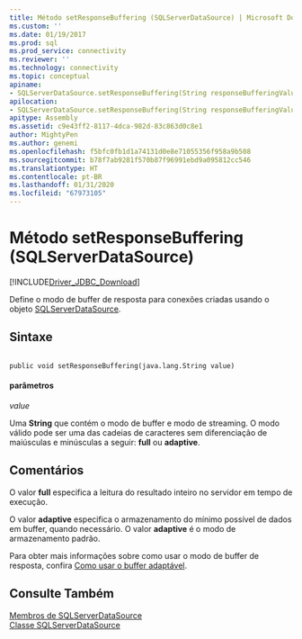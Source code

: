 ```yaml
---
title: Método setResponseBuffering (SQLServerDataSource) | Microsoft Docs
ms.custom: ''
ms.date: 01/19/2017
ms.prod: sql
ms.prod_service: connectivity
ms.reviewer: ''
ms.technology: connectivity
ms.topic: conceptual
apiname:
- SQLServerDataSource.setResponseBuffering(String responseBufferingValue)
apilocation:
- SQLServerDataSource.setResponseBuffering(String responseBufferingValue)
apitype: Assembly
ms.assetid: c9e43ff2-8117-4dca-982d-83c863d0c8e1
author: MightyPen
ms.author: genemi
ms.openlocfilehash: f5bfc0fb1d1a74131d0e8e71055356f958a9b508
ms.sourcegitcommit: b78f7ab9281f570b87f96991ebd9a095812cc546
ms.translationtype: HT
ms.contentlocale: pt-BR
ms.lasthandoff: 01/31/2020
ms.locfileid: "67973105"
---
```

# <a name="setresponsebuffering-method-sqlserverdatasource"></a>Método setResponseBuffering (SQLServerDataSource)
[!INCLUDE[Driver_JDBC_Download](../../../includes/driver_jdbc_download.md)]

  Define o modo de buffer de resposta para conexões criadas usando o objeto [SQLServerDataSource](../../../connect/jdbc/reference/sqlserverdatasource-class.md).  
  
## <a name="syntax"></a>Sintaxe  
  
```  
  
public void setResponseBuffering(java.lang.String value)  
```  
  
#### <a name="parameters"></a>parâmetros  
 *value*  
  
 Uma **String** que contém o modo de buffer e modo de streaming. O modo válido pode ser uma das cadeias de caracteres sem diferenciação de maiúsculas e minúsculas a seguir: **full** ou **adaptive**.  
  
## <a name="remarks"></a>Comentários  
 O valor **full** especifica a leitura do resultado inteiro no servidor em tempo de execução.  
  
 O valor **adaptive** especifica o armazenamento do mínimo possível de dados em buffer, quando necessário. O valor **adaptive** é o modo de armazenamento padrão.  
  
 Para obter mais informações sobre como usar o modo de buffer de resposta, confira [Como usar o buffer adaptável](../../../connect/jdbc/using-adaptive-buffering.md).  
  
## <a name="see-also"></a>Consulte Também  
 [Membros de SQLServerDataSource](../../../connect/jdbc/reference/sqlserverdatasource-members.md)   
 [Classe SQLServerDataSource](../../../connect/jdbc/reference/sqlserverdatasource-class.md)  
  
  
